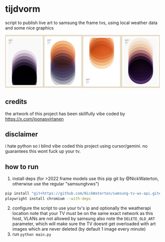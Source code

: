 # tijdvorm

script to publish live art to samsung the frame tvs, using local weather data and some nice graphics

![Example Output](images/example.png)

## credits

the artwork of this project has been skillfully vibe coded by https://x.com/joonasvirtanen

## disclaimer

i hate python so i blind vibe coded this project using cursor/gemini. no guarantees this wont fuck up your tv.

## how to run

1. install deps (for >2022 frame models use this pip git by @NickWaterton, otherwise use the regular "samsungtvws")

```bash
pip install "git+https://github.com/NickWaterton/samsung-tv-ws-api.git#egg=samsungtvws[async,encrypted]" playwright asyncio PIL requests logging &&
playwright install chromium --with-deps
```

2. configure the script to use your tv's ip and optionally the weatherapi location
   note that your TV must be on the same exact network as this host, VLANs are not allowed by samsung
   also note the `DELETE_OLD_ART` parameter, which will make sure the TV doesnt get overloaded with art images which are never deleted (by default 1 image every minute)
3. run `python main.py`
